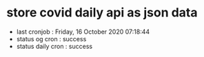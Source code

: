 # store covid daily api as json data

- last cronjob : Friday, 16 October 2020 07:18:44
- status og cron : success
- status daily cron : success
      
      